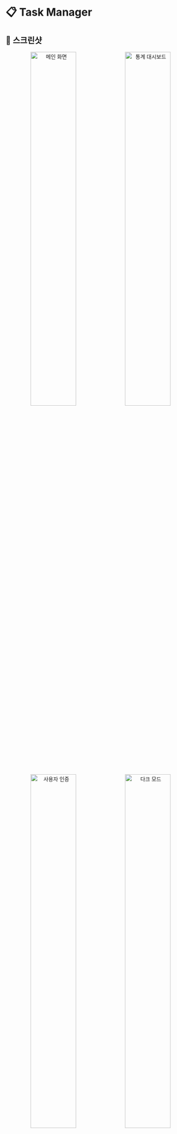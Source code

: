 # 📋 Task Manager

## 📸 스크린샷

<div align="center">
  <img src="https://via.placeholder.com/800x500/6366f1/ffffff?text=Smart+Todo+Main+Interface" alt="메인 화면" width="49%">
  <img src="https://via.placeholder.com/800x500/10b981/ffffff?text=Statistics+Dashboard" alt="통계 대시보드" width="49%">
  <img src="https://via.placeholder.com/800x500/f59e0b/ffffff?text=User+Authentication" alt="사용자 인증" width="49%">
  <img src="https://via.placeholder.com/800x500/ef4444/ffffff?text=Dark+Mode" alt="다크 모드" width="49%">
</div>

## ✨ 주요 기능

### 👤 **사용자 인증 시스템**
- **회원가입 & 로그인**: 이메일 기반 사용자 계정 관리
- **데모 계정 지원**: demo@example.com / demo123으로 즉시 체험
- **자동 로그인 유지**: 브라우저 재시작 후에도 로그인 상태 유지
- **토스트 알림**: 로그인/로그아웃/회원가입 성공/실패 시 예쁜 팝업 알림

### 📋 **할 일 관리 시스템**
- **스마트 입력**: 카테고리, 우선순위, 마감일, 메모를 한 번에 설정
- **인라인 편집**: 할 일 텍스트를 더블클릭하여 즉시 수정
- **완료 상태 토글**: 체크박스로 간편한 완료/미완료 전환
- **할 일 삭제**: 확인 없이 바로 삭제되는 심플한 UX

### 🏷️ **카테고리 시스템**
- **기본 카테고리**: 개인, 업무, 쇼핑, 건강 4개 기본 제공
- **커스텀 카테고리**: 사용자 정의 카테고리 무제한 추가 가능
- **카테고리별 필터링**: 좌측 사이드바에서 원하는 카테고리만 선택
- **동적 관리**: 카테고리 추가/삭제 시 관련 할 일들도 자동 처리

### ⭐ **우선순위 & 일정 관리**
- **3단계 우선순위**: 높음(🔴), 보통(🟡), 낮음(🟢) 색상 구분
- **우선순위별 정렬**: 중요한 일부터 먼저 표시하는 스마트 정렬
- **마감일 설정**: 날짜 선택기로 쉬운 마감일 설정
- **완료 시간 추적**: 완료된 할 일의 정확한 완료 시간 기록

### 🔍 **검색 & 필터링**
- **실시간 검색**: 입력과 동시에 즉시 필터링되는 검색
- **다중 정렬 옵션**: 최신순/오래된순/가나다순/우선순위순 4가지
- **상태별 필터**: 전체/진행중/완료된 할 일 3단계 필터
- **카테고리 + 검색 조합**: 카테고리 내에서 키워드 검색 가능

### 📊 **실시간 대시보드**
- **5개 통계 카드**: 전체/남은/완료된 할 일, 완료율, 카테고리 수
- **실시간 업데이트**: 할 일 변경 시 모든 통계 즉시 반영  
- **진행률 시각화**: 완료율을 %로 표시하는 직관적 대시보드
- **반응형 그리드**: 모바일에서는 2x3, 데스크톱에서는 5x1 레이아웃

### 🎯 **일괄 작업 도구**
- **다중 선택**: 개별 체크박스로 원하는 할 일만 선택
- **전체 선택/해제**: 한 번의 클릭으로 모든 할 일 선택/해제
- **일괄 완료**: 선택된 모든 할 일을 한 번에 완료 처리
- **일괄 삭제**: 불필요한 할 일들을 한 번에 삭제
- **일괄 카테고리 이동**: 선택된 할 일들을 다른 카테고리로 이동

### 🎨 **테마 & 디자인 시스템**
- **다크/라이트 모드**: 시스템 설정 감지 + 수동 토글 지원
- **다양한 색상 팔레트**: 7가지 컬러 테마 (블루, 그린, 퍼플, 핑크, 옐로우, 오렌지, 레드)
- **완전 반응형**: 모바일(320px)부터 대형 데스크톱(1920px+)까지 최적화
- **부드러운 애니메이션**: 모든 상호작용에 자연스러운 트랜지션 적용

### 🔔 **알림 시스템**
- **토스트 알림**: 우측 상단에 나타나는 예쁜 팝업 알림
- **4가지 알림 타입**: 성공(초록), 에러(빨강), 경고(노랑), 정보(파랑)
- **자동 사라짐**: 3초 후 자동으로 사라지는 스마트 타이밍
- **수동 닫기**: X 버튼으로 언제든 알림 닫기 가능

## 🏗️ 기술 스택

<div align="center">

### 🔧 **Core Technologies**

[![React](https://img.shields.io/badge/React-19.1.1-61dafb?style=for-the-badge&logo=react)](https://reactjs.org/)
[![Vite](https://img.shields.io/badge/Vite-7.1.2-646cff?style=for-the-badge&logo=vite)](https://vitejs.dev/)
[![JavaScript](https://img.shields.io/badge/JavaScript-ES2024-f7df1e?style=for-the-badge&logo=javascript)](https://javascript.com/)

### 🎨 **UI & Styling**

[![Tailwind CSS](https://img.shields.io/badge/Tailwind_CSS-4.1.12-38b2ac?style=for-the-badge&logo=tailwind-css)](https://tailwindcss.com/)
[![CSS3](https://img.shields.io/badge/CSS3-Modern-1572b6?style=for-the-badge&logo=css3)](https://www.w3.org/Style/CSS/)
[![PostCSS](https://img.shields.io/badge/PostCSS-8.4.49-dd3a0a?style=for-the-badge&logo=postcss)](https://postcss.org/)

### 🌐 **Routing & State**

[![React Router](https://img.shields.io/badge/React_Router-7.8.1-ca4245?style=for-the-badge&logo=react-router)](https://reactrouter.com/)
[![Context API](https://img.shields.io/badge/Context_API-Built_in-61dafb?style=for-the-badge)](https://reactjs.org/docs/context.html)

### 💾 **Data & Storage**

![Local Storage](https://img.shields.io/badge/Local_Storage-Persistent-orange?style=for-the-badge)
![Session Management](https://img.shields.io/badge/Session_Management-Custom-blue?style=for-the-badge)

</div>

<details>
<summary><strong>🔍 상세 기술 스택</strong></summary>

<table>
<tr>
<td width="33%">

**Frontend Core**
- React 19.1.1 (Hooks & Context)
- Vite 7.1.2 (Dev Server & Build)
- Modern JavaScript (ES2024)
- React Router DOM 7.8.1

</td>
<td width="33%">

**UI & Styling**
- Tailwind CSS 3.4.15
- PostCSS 8.4.49
- Autoprefixer 10.4.20
- Custom CSS Animations
- Responsive Design System

</td>
<td width="33%">

**State & Data**
- React Context API
- Local Storage API
- Form Validation
- Toast Notification System
- Authentication System

</td>
</tr>
</table>

</details>

## 📁 프로젝트 구조

```
src/
├── components/              # React 컴포넌트
│   ├── common/             # 공통 컴포넌트
│   │   ├── AuthCard.jsx    # 인증 페이지 공통 레이아웃
│   │   ├── FormField.jsx   # 재사용 가능한 폼 필드
│   │   ├── Toast.jsx       # 토스트 알림 컴포넌트
│   │   └── ToastContainer.jsx # 토스트 컨테이너
│   ├── BulkActions.jsx     # 일괄 작업 도구
│   ├── CategoryManager.jsx # 카테고리 관리
│   ├── FilterBar.jsx       # 필터 바
│   ├── Header.jsx          # 공통 헤더
│   ├── Login.jsx           # 로그인 페이지
│   ├── Register.jsx        # 회원가입 페이지
│   ├── SearchBar.jsx       # 검색 바
│   ├── StatsCard.jsx       # 통계 카드
│   ├── TodoInput.jsx       # 할 일 입력
│   ├── TodoItem.jsx        # 할 일 아이템
│   ├── TodoList.jsx        # 할 일 목록
│   ├── ThemeToggle.jsx     # 테마 토글
│   └── PalettePicker.jsx   # 색상 팔레트 선택기
├── contexts/               # React 컨텍스트
│   ├── AuthContext.jsx     # 인증 상태 관리
│   └── ToastContext.jsx    # 토스트 알림 관리
├── styles/                 # 스타일 파일
│   └── animations.css      # CSS 애니메이션
├── ThemeContext.jsx        # 테마 컨텍스트
├── ThemeProvider.jsx       # 테마 프로바이더
├── App.jsx                 # 메인 앱 컴포넌트
├── index.css              # 전역 스타일
└── main.jsx              # ReactDOM 렌더링
```

## 🎮 향후 개발 로드맵

### **Phase 1: PWA 지원**
- [ ] Service Worker 구현
- [ ] 오프라인 모드 지원
- [ ] 앱 설치 프롬프트
- [ ] Push 알림

### **Phase 2: 고급 기능**
- [ ] 드래그 앤 드롭 순서 변경
- [ ] 할 일 복제 기능
- [ ] 파일 첨부 지원
- [ ] 태그 시스템

### **Phase 3: 협업 & 클라우드**
- [ ] 실시간 동기화 (Firebase/Supabase)
- [ ] 팀 워크스페이스
- [ ] 할 일 공유 및 할당
- [ ] 데이터 백업/복원

### 🎯 **성능 지표**

![Lighthouse Performance](https://img.shields.io/badge/Performance-95%2B-brightgreen?style=flat-square)
![Lighthouse Accessibility](https://img.shields.io/badge/Accessibility-100-brightgreen?style=flat-square)
![Lighthouse Best Practices](https://img.shields.io/badge/Best%20Practices-100-brightgreen?style=flat-square)
![Lighthouse SEO](https://img.shields.io/badge/SEO-95%2B-brightgreen?style=flat-square)

## 📱 브라우저 호환성

| 브라우저 | 데스크톱 | 모바일 | 주요 기능 |
|---------|---------|---------|-----------|
| Chrome | ✅ 90+ | ✅ 90+ | 모든 기능 |
| Firefox | ✅ 88+ | ✅ 88+ | 모든 기능 |
| Safari | ✅ 14+ | ✅ 14+ | 토스트 알림 제한적 |
| Edge | ✅ 90+ | ✅ 90+ | 모든 기능 |

<div align="center">

## **이 프로젝트가 마음에 드셨나요?**

**⭐ 눌러주시면 개발자에게 큰 힘이 됩니다!**

<table>
<tr>
<td align="center">
<a href="https://github.com/yourusername/tailwind-todos">
<img src="https://img.shields.io/github/stars/yourusername/tailwind-todos.svg?style=for-the-badge&logo=github&color=yellow" alt="GitHub stars">
</a>
<br>
<strong>⭐ Star</strong>
</td>
<td align="center">
<a href="https://github.com/yourusername/tailwind-todos/fork">
<img src="https://img.shields.io/github/forks/yourusername/tailwind-todos.svg?style=for-the-badge&logo=github&color=blue" alt="GitHub forks">
</a>
<br>
<strong>🍴 Fork</strong>
</td>
<td align="center">
<a href="https://github.com/yourusername/tailwind-todos/watchers">
<img src="https://img.shields.io/github/watchers/yourusername/tailwind-todos.svg?style=for-the-badge&logo=github&color=green" alt="GitHub watchers">
</a>
<br>
<strong>👀 Watch</strong>
</td>
<td align="center">
<a href="https://github.com/yourusername/tailwind-todos/issues">
<img src="https://img.shields.io/github/issues/yourusername/tailwind-todos.svg?style=for-the-badge&logo=github&color=red" alt="GitHub issues">
</a>
<br>
<strong>🐛 Issues</strong>
</td>
</tr>
</table>

**Made with ❤️ by [서재민](https://github.com/yourusername)**

</div>
